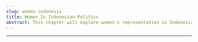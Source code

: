 ```yaml
---
slug: women-indonesia
title: Women In Indonesian Politics
abstract: This chapter will explore women's representation in Indonesia political system
---
```



---